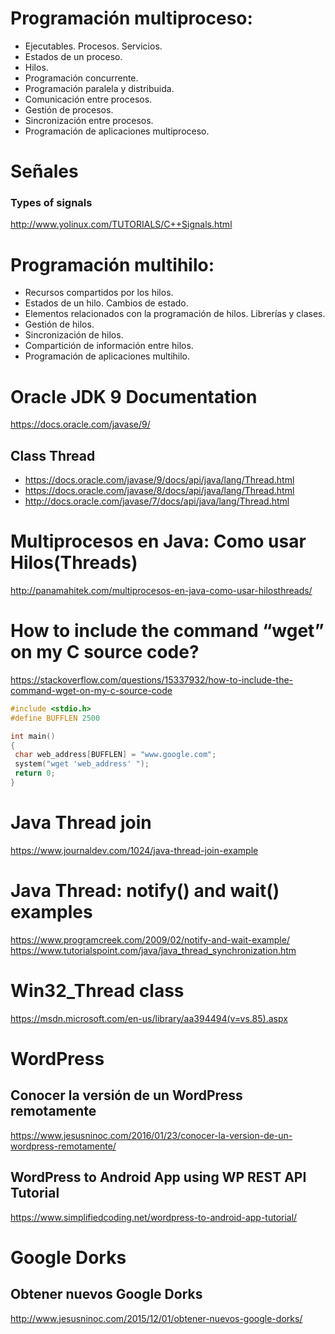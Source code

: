# Programación multiproceso:
 -	Ejecutables. Procesos. Servicios.
 -	Estados de un proceso.
 -	Hilos.
 -	Programación concurrente.
 -	Programación paralela y distribuida.
 -	Comunicación entre procesos.
 -	Gestión de procesos.
 -	Sincronización entre procesos.
 -	Programación de aplicaciones multiproceso.

# Señales
### Types of signals
http://www.yolinux.com/TUTORIALS/C++Signals.html

# Programación multihilo:
 -	Recursos compartidos por los hilos.
 -	Estados de un hilo. Cambios de estado.
 -	Elementos relacionados con la programación de hilos. Librerías y clases.
 -	Gestión de hilos.
 -	Sincronización de hilos.
 -	Compartición de información entre hilos.
 -	Programación de aplicaciones multihilo.
 
# Oracle JDK 9 Documentation
https://docs.oracle.com/javase/9/

## Class Thread
* https://docs.oracle.com/javase/9/docs/api/java/lang/Thread.html
* https://docs.oracle.com/javase/8/docs/api/java/lang/Thread.html
* http://docs.oracle.com/javase/7/docs/api/java/lang/Thread.html

# Multiprocesos en Java: Como usar Hilos(Threads)
http://panamahitek.com/multiprocesos-en-java-como-usar-hilosthreads/

# How to include the command “wget” on my C source code?
https://stackoverflow.com/questions/15337932/how-to-include-the-command-wget-on-my-c-source-code
```C
#include <stdio.h>
#define BUFFLEN 2500

int main()
{
 char web_address[BUFFLEN] = "www.google.com"; 
 system("wget 'web_address' "); 
 return 0;
}
```

# Java Thread join
https://www.journaldev.com/1024/java-thread-join-example

# Java Thread: notify() and wait() examples
https://www.programcreek.com/2009/02/notify-and-wait-example/
https://www.tutorialspoint.com/java/java_thread_synchronization.htm

# Win32_Thread class
https://msdn.microsoft.com/en-us/library/aa394494(v=vs.85).aspx

# WordPress
## Conocer la versión de un WordPress remotamente
https://www.jesusninoc.com/2016/01/23/conocer-la-version-de-un-wordpress-remotamente/

## WordPress to Android App using WP REST API Tutorial
https://www.simplifiedcoding.net/wordpress-to-android-app-tutorial/

# Google Dorks
## Obtener nuevos Google Dorks
http://www.jesusninoc.com/2015/12/01/obtener-nuevos-google-dorks/
